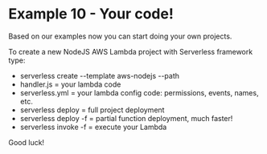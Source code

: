 # Example 10 - Your code!

Based on our examples now you can start doing your own projects.

To create a new NodeJS AWS Lambda project with Serverless framework type:

* serverless create --template aws-nodejs --path <project-name>
* handler.js = your lambda code
* serverless.yml = your lambda config code: permissions, events, names, etc.
* serverless deploy = full project deployment
* serverless deploy -f <function-name> = partial function deployment, much faster!
* serverless invoke -f <function-name> = execute your Lambda
	
Good luck!